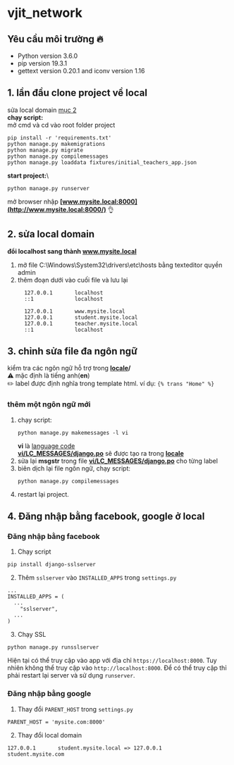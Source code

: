 # vjit_network
## Yêu cầu môi trường :fire:
- Python version 3.6.0
- pip version 19.3.1
- gettext version 0.20.1 and iconv version 1.16
## 1. lần đầu clone project về local
sửa local domain [mục 2](README.md#2-sửa-local-domain)\
**chạy script:**\
mở cmd và cd vào root folder project
```
pip install -r 'requirements.txt'
python manage.py makemigrations
python manage.py migrate
python manage.py compilemessages
python manage.py loaddata fixtures/initial_teachers_app.json
```
**start project:**\
```
python manage.py runserver
```
mở browser nhập **[www.mysite.local:8000](http://www.mysite.local:8000/)** :ok_hand:
## 2. sửa local domain
**đổi localhost sang thành www.mysite.local**
1. mở file C:\Windows\System32\drivers\etc\hosts bằng texteditor quyền admin
2. thêm đoạn dưới vào cuối file và lưu lại
    ```
      127.0.0.1       localhost
      ::1             localhost

      127.0.0.1       www.mysite.local
      127.0.0.1       student.mysite.local
      127.0.0.1       teacher.mysite.local
      ::1             localhost
    ```
 ## 3. chỉnh sửa file đa ngôn ngữ
 kiểm tra các ngôn ngữ hỗ trợ trong **[locale](locale/)/** \
 :warning: mặc định là tiếng anh(**en**) \
 :pencil2: label được định nghĩa trong template html. ví dụ: ```{% trans "Home" %}```
 ### thêm một ngôn ngữ mới
 1. chạy script:
     ```
     python manage.py makemessages -l vi
     ```
     **vi** là [language code](http://www.lingoes.net/en/translator/langcode.htm)\
     **[vi/LC_MESSAGES/django.po](locale/vi/LC_MESSAGES/django.po)** sẽ được tạo ra trong **[locale](locale/)**
 2. sửa lại **msgstr** trong file **[vi/LC_MESSAGES/django.po](locale/vi/LC_MESSAGES/django.po)** cho từng label
 3. biên dịch lại file ngôn ngữ, chạy script:
    ```
    python manage.py compilemessages
    ```
 4. restart lại project.
 ## 4. Đăng nhập bằng facebook, google ở local
 ### Đăng nhập bằng facebook
 1. Chạy script
  ```
  pip install django-sslserver
  ```
2. Thêm ```sslserver``` vào ```INSTALLED_APPS``` trong ```settings.py```
  ```
  ...
  INSTALLED_APPS = (
    ...
      "sslserver",
    ...
  )
  ```
3. Chạy SSL
  ```
  python manage.py runsslserver
  ```
  Hiện tại có thể truy cập vào app với địa chỉ ```https://localhost:8000```.
  Tuy nhiên không thể truy cập vào ```http://localhost:8000```. Để có thể truy cập thỉ phải restart lại server và sử dụng ```runserver```.
### Đăng nhập bằng google
1. Thay đổi ```PARENT_HOST``` trong ```settings.py```
  ```
  PARENT_HOST = 'mysite.com:8000'
  ```
2. Thay đổi local domain
  ```
  127.0.0.1       student.mysite.local => 127.0.0.1       student.mysite.com
  ```